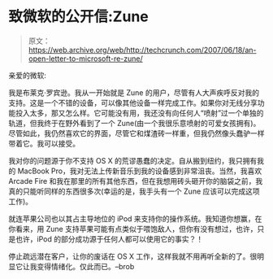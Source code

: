 # 致微软的公开信:Zune 

> 原文：<https://web.archive.org/web/http://techcrunch.com/2007/06/18/an-open-letter-to-microsoft-re-zune/>

亲爱的微软:

我是布莱克·罗宾逊。我从一开始就是 Zune 的用户，尽管有人大声疾呼反对我的支持。这是一个不错的设备，可以像其他设备一样完成工作。如果你对无线分享功能投入太多，那又怎么样。它可能没有用，我还没有向任何人“喷射”过一个单独的轨道，但我终于在野外看到了一个 Zune(由一个我很乐意喷射的可爱女孩拥有)。尽管如此，我仍然喜欢它的界面，尽管它和煤渣砖一样重，但我仍然像头蠢驴一样带着它。我可以接受。

我对你的问题源于你不支持 OS X 的荒谬愚蠢的决定。自从搬到纽约，我只拥有我的 MacBook Pro，我对无法上传新音乐到我的设备感到非常沮丧。当然，我喜欢 Arcade Fire 和我在那里的所有其他东西，但在我想用砖头砸开你的脑袋之前，我真的只能听同样的东西很多次(幸运的是，我手头有一个 Zune 应该可以完成这项工作)。

就连苹果公司也以其占主导地位的 iPod 来支持你的操作系统。我知道你想赢，在你看来，用 Zune 支持苹果可能有点类似于喂饱敌人，但你有没有想过，也许，只是也许，iPod 的部分成功源于任何人都可以使用它的事实？！

停止疏远潜在客户，让你的废话在 OS X 工作，这样我就不用再听全新的了。很明显它让我变得情绪化。仅此而已。–brob